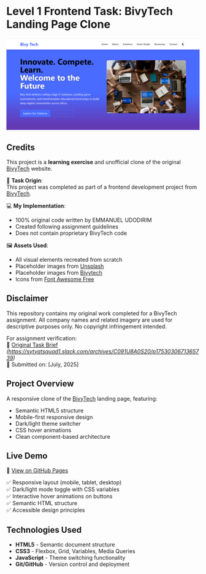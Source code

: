 # Level 1 Frontend Task: BivyTech Landing Page Clone

![BivyTech Clone Screenshot](./Assets/bivytech-clone-screenshot.PNG)

## Credits 
This project is a **learning exercise** and unofficial clone of the original [BivyTech](https://bivytech.space) website.

📝 **Task Origin**:  
This project was completed as part of a frontend development project from [BivyTech](https://bivytech.space).

💻 **My Implementation**:  
- 100% original code written by EMMANUEL UDODIRIM 
- Created following assignment guidelines  
- Does not contain proprietary BivyTech code  

🖼️ **Assets Used**:  
- All visual elements recreated from scratch  
- Placeholder images from [Unsplash](https://unsplash.com)  
- Placeholder images from [Bivytech](https://www.bivytech.space/)  
- Icons from [Font Awesome Free](https://fontawesome.com)  


## Disclaimer

This repository contains my original work completed for a BivyTech assignment. All company names and related imagery are used for descriptive purposes only. No copyright infringement intended.

For assignment verification:  
🔗 [Original Task Brief](#) *(https://sytyatsquad1.slack.com/archives/C091U8A0S20/p1753030671365739)*  
📅 Submitted on: [July, 2025]  

## Project Overview
A responsive clone of the [BivyTech](https://bivytech.space) landing page, featuring:
- Semantic HTML5 structure
- Mobile-first responsive design
- Dark/light theme switcher
- CSS hover animations
- Clean component-based architecture

## Live Demo
🔗 [View on GitHub Pages](https://emmytronix.github.io/Level1_Frontend_LandingPage_Emmanuel_Udodirim/)


✅ Responsive layout (mobile, tablet, desktop)  
✅ Dark/light mode toggle with CSS variables  
✅ Interactive hover animations on buttons  
✅ Semantic HTML structure  
✅ Accessible design principles  


## Technologies Used
- **HTML5** - Semantic document structure
- **CSS3** - Flexbox, Grid, Variables, Media Queries
- **JavaScript** - Theme switching functionality
- **Git/GitHub** - Version control and deployment
